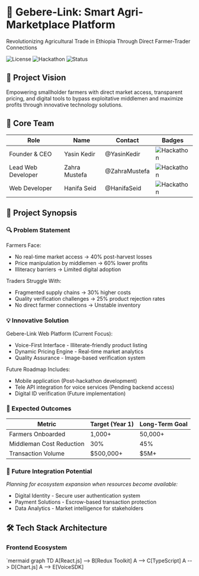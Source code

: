 # 🌱 Gebere-Link: Smart Agri-Marketplace Platform  
Revolutionizing Agricultural Trade in Ethiopia Through Direct Farmer-Trader Connections  

![License](https://img.shields.io/badge/License-MIT-green) 
![Hackathon](https://img.shields.io/badge/Fayda_Hackathon-Finalist-blue) 
![Status](https://img.shields.io/badge/Status-In_Development-orange)

## 🚀 Project Vision  
Empowering smallholder farmers with direct market access, transparent pricing, and digital tools to bypass exploitative middlemen and maximize profits through innovative technology solutions.

## 👥 Core Team  
| Role               | Name          | Contact           | Badges |
|--------------------|---------------|-------------------|--------|
| Founder & CEO      | Yasin Kedir   | @YasinKedir       | ![Hackathon](https://img.shields.io/badge/Registered-Fayda_Hackathon-brightgreen) |
| Lead Web Developer | Zahra Mustefa | @ZahraMustefa     | ![Hackathon](https://img.shields.io/badge/Registered-Fayda_Hackathon-brightgreen) |
| Web Developer      | Hanifa Seid   | @HanifaSeid       | ![Hackathon](https://img.shields.io/badge/Registered-Fayda_Hackathon-brightgreen) |

## 📌 Project Synopsis  

### 🔍 Problem Statement  
Farmers Face:  
- No real-time market access → 40% post-harvest losses  
- Price manipulation by middlemen → 60% lower profits  
- Illiteracy barriers → Limited digital adoption  

Traders Struggle With:  
- Fragmented supply chains → 30% higher costs  
- Quality verification challenges → 25% product rejection rates  
- No direct farmer connections → Unstable inventory  

### 💡 Innovative Solution  
Gebere-Link Web Platform (Current Focus):  
- Voice-First Interface - Illiterate-friendly product listing  
- Dynamic Pricing Engine - Real-time market analytics  
- Quality Assurance - Image-based verification system  

Future Roadmap Includes:  
- Mobile application (Post-hackathon development)  
- Tele API integration for voice services (Pending backend access)  
- Digital ID verification (Future implementation)  

### 🎯 Expected Outcomes  
| Metric                     | Target (Year 1) | Long-Term Goal |
|----------------------------|-----------------|----------------|
| Farmers Onboarded          | 1,000+          | 50,000+        |
| Middleman Cost Reduction   | 30%             | 45%            |
| Transaction Volume         | $500,000+       | $5M+           |

### 🌟 Future Integration Potential  
*Planning for ecosystem expansion when resources become available:*  
- Digital Identity - Secure user authentication system  
- Payment Solutions - Escrow-based transaction protection  
- Data Analytics - Market intelligence for stakeholders  

## 🛠️ Tech Stack Architecture  

### Frontend Ecosystem  
`mermaid
graph TD
    A[React.js] --> B[Redux Toolkit]
    A --> C[TypeScript]
    A --> D[Chart.js]
    A --> E[VoiceSDK]
